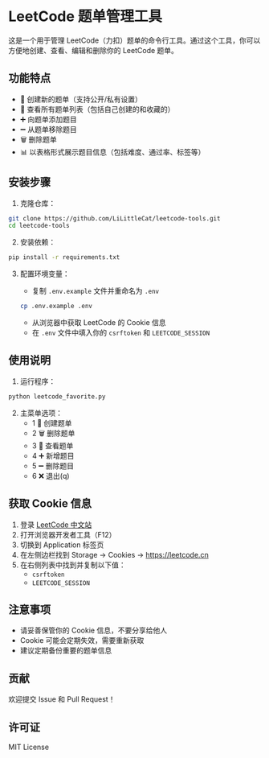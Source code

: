 # LeetCode 题单管理工具

这是一个用于管理 LeetCode（力扣）题单的命令行工具。通过这个工具，你可以方便地创建、查看、编辑和删除你的 LeetCode 题单。

## 功能特点

- 📝 创建新的题单（支持公开/私有设置）
- 👀 查看所有题单列表（包括自己创建的和收藏的）
- ➕ 向题单添加题目
- ➖ 从题单移除题目
- 🗑️ 删除题单
- 📊 以表格形式展示题目信息（包括难度、通过率、标签等）

## 安装步骤

1. 克隆仓库：

```bash
git clone https://github.com/LiLittleCat/leetcode-tools.git
cd leetcode-tools
```

2. 安装依赖：

```bash
pip install -r requirements.txt
```

3. 配置环境变量：

   - 复制 `.env.example` 文件并重命名为 `.env`

   ```bash
   cp .env.example .env
   ```

   - 从浏览器中获取 LeetCode 的 Cookie 信息
   - 在 `.env` 文件中填入你的 `csrftoken` 和 `LEETCODE_SESSION`

## 使用说明

1. 运行程序：

```bash
python leetcode_favorite.py
```

2. 主菜单选项：
   - 1️ 📝 创建题单
   - 2️ 🗑️ 删除题单
   - 3️ 👀 查看题单
   - 4️ ➕ 新增题目
   - 5️ ➖ 删除题目
   - 6️ ❌ 退出(q)

## 获取 Cookie 信息

1. 登录 [LeetCode 中文站](https://leetcode.cn)
2. 打开浏览器开发者工具（F12）
3. 切换到 Application 标签页
4. 在左侧边栏找到 Storage -> Cookies -> https://leetcode.cn
5. 在右侧列表中找到并复制以下值：
   - `csrftoken`
   - `LEETCODE_SESSION`

## 注意事项

- 请妥善保管你的 Cookie 信息，不要分享给他人
- Cookie 可能会定期失效，需要重新获取
- 建议定期备份重要的题单信息

## 贡献

欢迎提交 Issue 和 Pull Request！

## 许可证

MIT License
